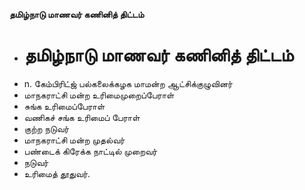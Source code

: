 **தமிழ்நாடு மாணவர் கணினித் திட்டம்**
- # தமிழ்நாடு மாணவர் கணினித் திட்டம்
- n. கேம்பிரிட்ஜ் பல்கலைக்கழக மாமன்ற ஆட்சிக்குழுவினர்
- மாநகராட்சி மன்ற உரிமைமுறைப்பேராள்
- சுங்க உரிமைப்பேராள்
- வணிகச் சங்க உரிமைப் பேராள்
- குற்ற நடுவர்
- மாநகராட்சி மன்ற  முதல்வர்
-  பண்டைக் கிரேக்க  நாட்டில் முறைவர்
- நடுவர்
-  உரிமைத் தூதுவர்.

